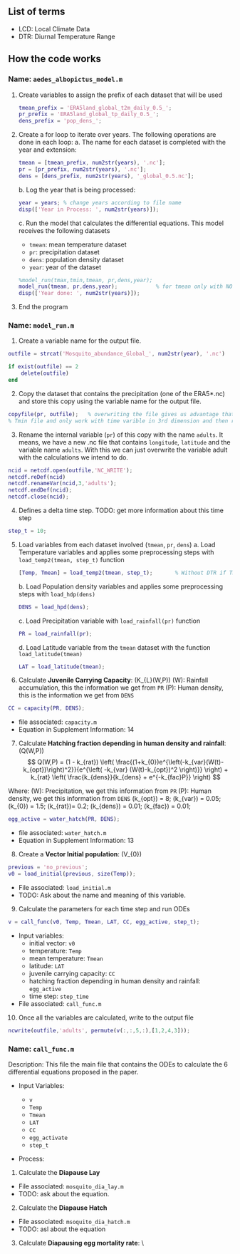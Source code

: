 ## List of terms

- LCD: Local Climate Data
- DTR: Diurnal Temperature Range



## How the code works
### Name: `aedes_albopictus_model.m`

1. Create variables to assign the prefix of each dataset that will be used
   ```matlab
   tmean_prefix = 'ERA5land_global_t2m_daily_0.5_';
   pr_prefix = 'ERA5land_global_tp_daily_0.5_';
   dens_prefix = 'pop_dens_';
   ```

2. Create a for loop to iterate over years. The following operations are done in each loop:
    a. The name for each dataset is completed with the year and extension:
    ```matlab
    tmean = [tmean_prefix, num2str(years), '.nc'];
    pr = [pr_prefix, num2str(years), '.nc'];
    dens = [dens_prefix, num2str(years), '_global_0.5.nc'];
    ```
    
    b. Log the year that is being processed:
    ```matlab
    year = years; % change years according to file name
    disp(['Year in Process: ', num2str(years)]);
    ```

    c. Run the model that calculates the differential equations. This model receives the following datasets
    - `tmean`: mean temperature dataset
    - `pr`: precipitation dataset
    - `dens`: population density dataset
    - `year`: year of the dataset
    
    ```matlab
    %model_run(tmax,tmin,tmean, pr,dens,year);
    model_run(tmean, pr,dens,year);            % for tmean only with NO DTR (Tmax or Tmin is not present)
    disp(['Year done: ', num2str(years)]);
    ```  
3. End the program

### Name: `model_run.m`
1. Create a variable name for the output file.
```matlab
outfile = strcat('Mosquito_abundance_Global_', num2str(year), '.nc')      % change the output file name as required

if exist(outfile) == 2
    delete(outfile)
end
```
2. Copy the dataset that contains the precipitation (one of the ERA5*.nc) and store this copy using the variable name for the output file.
```matlab
copyfile(pr, outfile);   % overwriting the file gives us advantage that we can loose the ;latitude and longitude information of Tmax,
% Tmin file and only work with time varible in 3rd dimension and then rewrite this over same nc file
```
3. Rename the internal variable (`pr`) of this copy with the name `adults`. It means, we have a new .nc file that contains
`longitude`, `latitude` and the variable name `adults`. With this we can just overwrite the variable adult with the calculations we intend to do.
```matlab
ncid = netcdf.open(outfile,'NC_WRITE');
netcdf.reDef(ncid)
netcdf.renameVar(ncid,3,'adults');
netcdf.endDef(ncid);
netcdf.close(ncid);
```

4. Defines a delta time step.
TODO: get more information about this time step
```matlab
step_t = 10;
```

5. Load variables from each dataset involved (`tmean`, `pr`, `dens`)
   a. Load Temperature variables and applies some preprocessing steps with `load_temp2(tmean, step_t)` function
   ```matlab
   [Temp, Tmean] = load_temp2(tmean, step_t);       % Without DTR if Tmean is only available, no Tmax or Tmin
   ```
   b. Load Population density variables and applies some preprocessing steps with `load_hdp(dens)`
   ```matlab
   DENS = load_hpd(dens);
   ```
   c. Load Precipitation variable with `load_rainfall(pr)` function
   ```matlab
   PR = load_rainfall(pr);
   ```
   d. Load Latitude variable from the `tmean` dataset with the function `load_latitude(tmean)`
   ```matlab
   LAT = load_latitude(tmean);
   ```

6. Calculate **Juvenile Carrying Capacity**: \(K_{L}(W,P)\)
\(W\): Rainfall accumulation, this the information we get from `PR`
\(P\): Human density, this is the information we get from `DENS`
```matlab
CC = capacity(PR, DENS);
```
- file associated: `capacity.m`
- Equation in Supplement Information: 14

7. Calculate **Hatching fraction depending in human density and rainfall**: \(Q(W,P)\)
$$
Q(W,P) = (1 - k_{rat}) \left( \frac{(1+k_{0})e^{\left(-k_{var}(W(t)-k_{opt})\right)^2}}{e^{\left( -k_{var} (W(t)-k_{opt})^2 \right)}} \right) + k_{rat} \left( \frac{k_{dens}}{k_{dens} + e^{-k_{fac}P}} \right)
$$

Where:
\(W\): Precipitation, we get this information from `PR`
\(P\): Human density, we get this information from `DENS`
\(k_{opt}\) = 8;
\(k_{var}\) = 0.05;
\(k_{0}\) = 1.5;
\(k_{rat}\)= 0.2;
\(k_{dens}\) = 0.01;
\(k_{fac}\) = 0.01;
```matlab
egg_active = water_hatch(PR, DENS);
```
- file associated: `water_hatch.m`
- Equation in Supplement Information: 13

8. Create a **Vector Initial population**: \(V_{0}\)
```matlab
previous = 'no_previous';
v0 = load_initial(previous, size(Temp));
```
- File associated: `load_initial.m`
- TODO: Ask about the name and meaning of this variable.

9. Calculate the parameters for each time step and run ODEs
```matlab
v = call_func(v0, Temp, Tmean, LAT, CC, egg_active, step_t);
```
- Input variables:
  - initial vector: `v0`
  - temperature: `Temp`
  - mean temperature: `Tmean`
  - latitude: `LAT`
  - juvenile carrying capacity: `CC`
  - hatching fraction depending in human density and rainfall: `egg_active`
  - time step: `step_time`
- File associated: `call_func.m`

10.  Once all the variables are calculated, write to the output file
```matlab
ncwrite(outfile,'adults', permute(v(:,:,5,:),[1,2,4,3]));
```

### Name: `call_func.m`

Description: This file the main file that contains the ODEs to calculate the 6 differential equations
proposed in the paper.

- Input Variables:
  - `v`
  - `Temp` 
  - `Tmean`
  - `LAT`
  - `CC`
  - `egg_activate`
  - `step_t`
  
- Process:
  
1. Calculate the **Diapause Lay**

- File associated: `mosquito_dia_lay.m`
- TODO: ask about the equation.

2. Calculate the **Diapause Hatch**
- File associated: `msoquito_dia_hatch.m`
- TODO: asl about the equation

3. Calculate **Diapausing egg mortality rate**: \